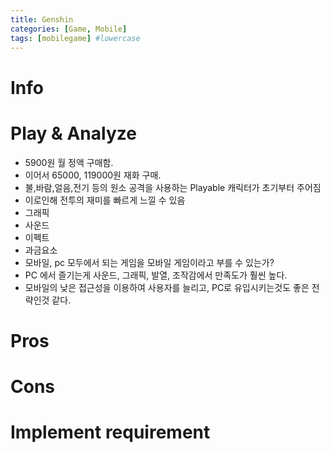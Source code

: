 ```yaml
---
title: Genshin
categories: [Game, Mobile]
tags: [mobilegame] #lowercase    
---
```



# Info

# Play & Analyze 
- 5900원 월 정액 구매함.
- 이어서 65000, 119000원 재화 구매.
- 불,바람,얼음,전기 등의 원소 공격을 사용하는 Playable 캐릭터가 초기부터 주어짐
- 이로인해 전투의 재미를 빠르게 느낄 수 있음
- 그래픽
- 사운드
- 이펙트
- 과금요소
- 모바일, pc 모두에서 되는 게임을 모바일 게임이라고 부를 수 있는가?
- PC 에서 즐기는게 사운드, 그래픽, 발열, 조작감에서 만족도가 훨씬 높다. 
- 모바일의 낮은 접근성을 이용하여 사용자를 늘리고, PC로 유입시키는것도 좋은 전략인것 같다.


# Pros

# Cons


# Implement requirement